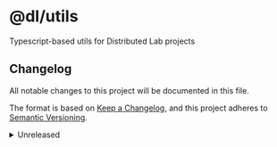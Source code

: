 # @dl/utils
Typescript-based utils for Distributed Lab projects

## Changelog
All notable changes to this project will be documented in this file.

The format is based on [Keep a Changelog](https://keepachangelog.com/en/1.0.0/),
and this project adheres to [Semantic Versioning](https://semver.org/spec/v2.0.0.html).
<details><summary>Unreleased</summary>
  <h4>Under the hood changes</h4>
  <ul>
    <li>Initiated project</li>
  </ul>
</details>
